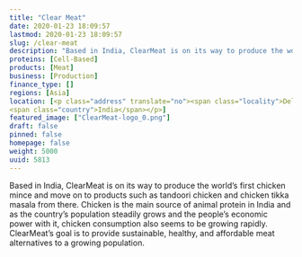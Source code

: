```yaml
---
title: "Clear Meat"
date: 2020-01-23 18:09:57
lastmod: 2020-01-23 18:09:57
slug: /clear-meat
description: "Based in India, ClearMeat is on its way to produce the world’s first chicken mince and move on to products such as tandoori chicken and chicken tikka masala from there. Chicken is the main source of animal protein in India and as the country’s population steadily grows and the people’s economic power with it, chicken consumption also seems to be growing rapidly. ClearMeat’s goal is to provide sustainable, healthy, and affordable meat alternatives to a growing&nbsp;population."
proteins: [Cell-Based]
products: [Meat]
business: [Production]
finance_type: []
regions: [Asia]
location: [<p class="address" translate="no"><span class="locality">Delhi</span> <span class="postal-code">110041</span><br>
<span class="country">India</span></p>]
featured_image: ["ClearMeat-logo_0.png"]
draft: false
pinned: false
homepage: false
weight: 5000
uuid: 5813
---
```

<p>Based in India, ClearMeat is on its way to produce the world’s first chicken mince and move on to products such as tandoori chicken and chicken tikka masala from there. Chicken is the main source of animal protein in India and as the country’s population steadily grows and the people’s economic power with it, chicken consumption also seems to be growing rapidly. ClearMeat’s goal is to provide sustainable, healthy, and affordable meat alternatives to a growing&nbsp;population.</p>
